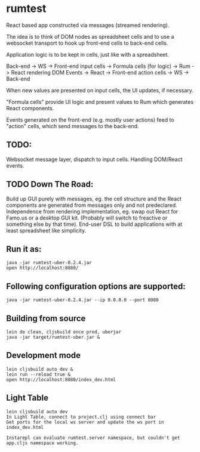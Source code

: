 # rumtest

React based app constructed via messages (streamed rendering).

The idea is to think of DOM nodes as spreadsheet cells and to use a websocket transport to hook up front-end cells to back-end cells.

Application logic is to be kept in cells, just like with a spreadsheet.

Back-end -> WS -> Front-end input cells -> Formula cells (for logic) -> Rum -> React rendering
DOM Events -> React -> Front-end action cells -> WS -> Back-end

When new values are presented on input cells, the UI updates, if necessary.

"Formula cells"  provide UI logic and present values to Rum which generates React components.

Events generated on the front-end (e.g. mostly user actions)  feed to "action" cells, which send messages to the back-end.

## TODO:

Websocket message layer, dispatch to input cells.
Handling DOM/React events.

## TODO Down The Road:

Build up GUI purely with messages, eg. the cell structure and the React components are generated from messages only and not predeclared.
Independence from rendering implementation, eg. swap out React for Famo.us or a desktop GUI kit. (Probably will switch to freactive or something else by that time).
End-user DSL to build applications with at least spreadsheet like simplicity.

## Run it as:

    java -jar rumtest-uber-0.2.4.jar
    open http://localhost:8080/

## Following configuration options are supported:

    java -jar rumtest-uber-0.2.4.jar --ip 0.0.0.0 --port 8080

## Building from source

    lein do clean, cljsbuild once prod, uberjar
    java -jar target/rumtest-uber.jar &

## Development mode

    lein cljsbuild auto dev &
    lein run --reload true &
    open http://localhost:8080/index_dev.html

## Light Table

    lein cljsbuild auto dev
    In Light Table, connect to project.clj using connect bar
    Get ports for the local ws server and update the ws port in index_dev.html

    Instarepl can evaluate rumtest.server namespace, but couldn't get app.cljs namespace working.



